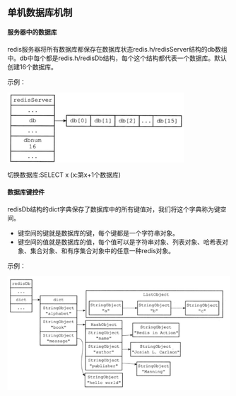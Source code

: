 ## 单机数据库机制

#### 服务器中的数据库

redis服务器将所有数据库都保存在数据库状态redis.h/redisServer结构的db数组中。db中每个都是redis.h/redisDb结构，每个这个结构都代表一个数据库。默认创建16个数据库。

示例：

![redisServer](img\redisServer.png)

切换数据库:SELECT x (x:第x+1个数据库)

#### 数据库键控件

redisDb结构的dict字典保存了数据库中的所有键值对，我们将这个字典称为键空间。

- 键空间的键就是数据库的键，每个键都是一个字符串对象。
- 键空间的值就是数据库的值，每个值可以是字符串对象、列表对象、哈希表对象、集合对象、和有序集合对象中的任意一种redis对象。

示例：

![redisDb](img\redisDb.png)